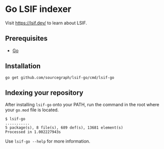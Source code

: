 # Go LSIF indexer

Visit https://lsif.dev/ to learn about LSIF.

## Prerequisites

- [Go](https://golang.org/)

## Installation

```
go get github.com/sourcegraph/lsif-go/cmd/lsif-go
```

## Indexing your repository

After installing `lsif-go` onto your PATH, run the command in the root where your `go.mod` file is located.

```
$ lsif-go
...........
5 package(s), 8 file(s), 689 def(s), 13681 element(s)
Processed in 1.002227943s
```

Use `lsif-go --help` for more information.
